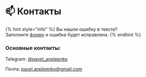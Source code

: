 # 📫 Контакты

{% hint style="info" %}
Вы нашли ошибку в тексте?\
Заполните [форму](https://forms.gle/191Za6muNDFdTQkU6) и ошибка будет исправлена.
{% endhint %}

### Основные контакты:

Telegram: [@pavel\_anpleenko](https://t.me/pavel\_anpleenko)

Почта: [pavel.anpleenko@gmail.com](mailto:pavel.anpleenko@gmail.com?subject=Привет👋)